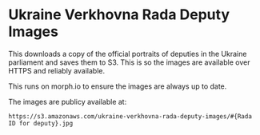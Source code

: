 # Ukraine Verkhovna Rada Deputy Images

This downloads a copy of the official portraits of deputies in the Ukraine parliament and saves them to S3. This is so the images are available over HTTPS and reliably available.

This runs on morph.io to ensure the images are always up to date.

The images are publicy available at:

    https://s3.amazonaws.com/ukraine-verkhovna-rada-deputy-images/#{Rada ID for deputy}.jpg
